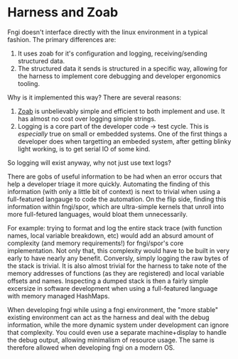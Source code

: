 # Harness and Zoab

Fngi doesn't interface directly with the linux environment in a typical fashion.
The primary differences are:

  1. It uses zoab for it's configuration and logging, receiving/sending
     structured data.
  2. The structured data it sends is structured in a specific way, allowing for
     the harness to implement core debugging and developer ergonomics tooling.

Why is it implemented this way? There are several reasons:

  1. [Zoab][zoa] is unbelievably simple and efficient to both implement and use.
     It has almost no cost over logging simple strings.
  2. Logging is a core part of the developer code -> test cycle. This is
     _especially_ true on small or embedded systems. One of the first things a
     developer does when targetting an embeded system, after getting blinky
     light working, is to get serial IO of some kind.

So logging will exist anyway, why not just use text logs?

There are gobs of useful information to be had when an error occurs that help a
developer triage it more quickly. Automating the finding of this information
(with only a little bit of context) is next to trivial when using a
full-featured langauge to code the automation. On the flip side, finding this
information within fngi/spor, which are ultra-simple kernels that unroll into
more full-fetured languages, would bloat them unnecessarily.

For example: trying to format and log the entire stack trace (with function
names, local variable breakdown, etc) would add an absurd amount of complexity
(and memory requirements!) for fngi/spor's core implementation. Not only that,
this complexity would have to be built in very early to have nearly any benefit.
Conversly, simply logging the raw bytes of the stack is trivial. It is also
almost trivial for the harness to take note of the memory addresses of functions
(as they are registered) and local variable offsets and names. Inspecting a
dumped stack is then a fairly simple excersize in software development when
using a full-featured language with memory managed HashMaps.

When developing fngi while using a fngi environment, the "more stable" existing
environment can act as the harness and deal with the debug information, while
the more dynamic system under development can ignore that complexity. You could
even use a separate machine+display to handle the debug output, allowing
minimalism of resource usage. The same is therefore allowed when developing fngi
on a modern OS.

[zoa]: http://github.com/vitiral/zoa
